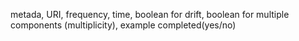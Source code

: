 metada, URI, frequency, time, boolean for drift, boolean for multiple components (multiplicity), example completed(yes/no) 
